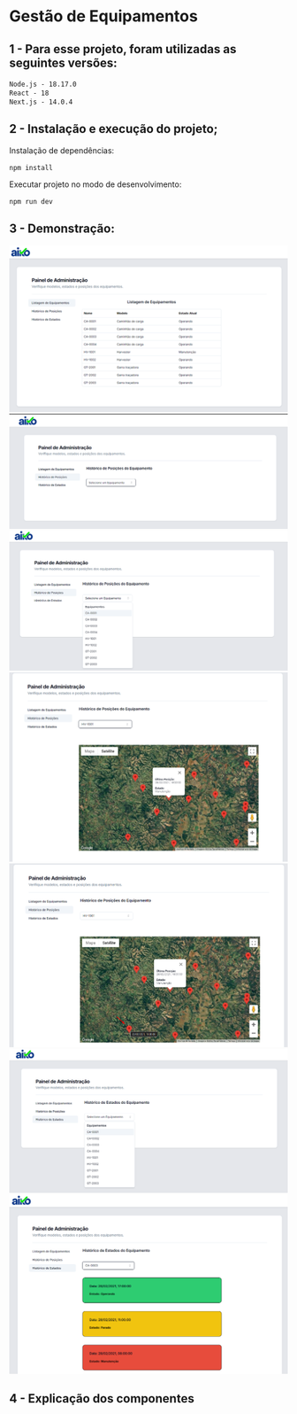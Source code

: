 # Gestão de Equipamentos

## 1 - Para esse projeto, foram utilizadas as seguintes versões:

	Node.js - 18.17.0
	React - 18
	Next.js - 14.0.4


## 2 - Instalação e execução do projeto;

Instalação de dependências:

    npm install
	
Executar projeto no modo de desenvolvimento:
	
    npm run dev
	
## 3 - Demonstração:

<img src="/public/img/listagem.png">

<img src="/public/img/posicoes_01.png">

<img src="/public/img/posicoes_02.png">

<img src="/public/img/posicoes_03.png">

<img src="/public/img/posicoes_04.png">

<img src="/public/img/estados_01.png">

<img src="/public/img/estados_02.png">

## 4 - Explicação dos componentes